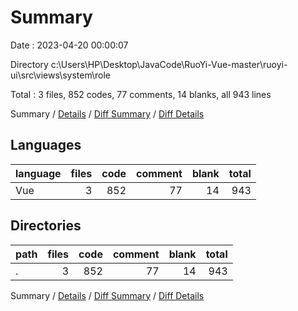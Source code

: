 # Summary

Date : 2023-04-20 00:00:07

Directory c:\\Users\\HP\\Desktop\\JavaCode\\RuoYi-Vue-master\\ruoyi-ui\\src\\views\\system\\role

Total : 3 files,  852 codes, 77 comments, 14 blanks, all 943 lines

Summary / [Details](details.md) / [Diff Summary](diff.md) / [Diff Details](diff-details.md)

## Languages
| language | files | code | comment | blank | total |
| :--- | ---: | ---: | ---: | ---: | ---: |
| Vue | 3 | 852 | 77 | 14 | 943 |

## Directories
| path | files | code | comment | blank | total |
| :--- | ---: | ---: | ---: | ---: | ---: |
| . | 3 | 852 | 77 | 14 | 943 |

Summary / [Details](details.md) / [Diff Summary](diff.md) / [Diff Details](diff-details.md)